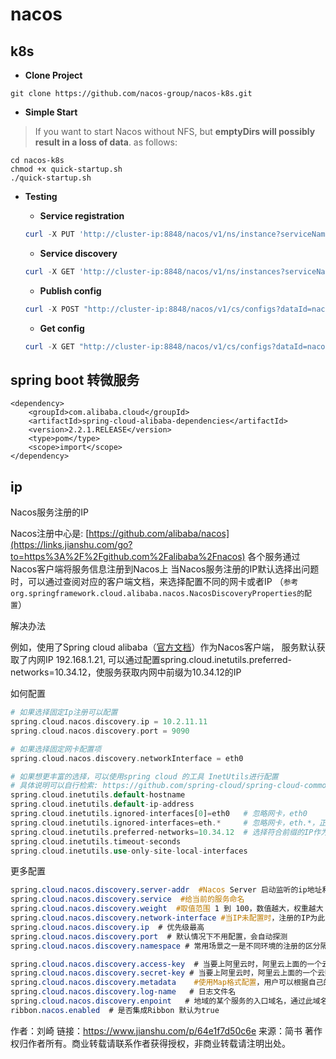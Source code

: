 # nacos

## k8s

- **Clone Project**

```shell
git clone https://github.com/nacos-group/nacos-k8s.git
```

- **Simple Start**

> If you want to start Nacos without NFS, but **emptyDirs will possibly result in a loss of data**. as follows:

```shell
cd nacos-k8s
chmod +x quick-startup.sh
./quick-startup.sh
```

- **Testing**

  - **Service registration**

  ```powershell
  curl -X PUT 'http://cluster-ip:8848/nacos/v1/ns/instance?serviceName=nacos.naming.serviceName&ip=20.18.7.10&port=8080'
  ```

  - **Service discovery**

  ```powershell
  curl -X GET 'http://cluster-ip:8848/nacos/v1/ns/instances?serviceName=nacos.naming.serviceName'
  ```

  - **Publish config**

  ```powershell
  curl -X POST "http://cluster-ip:8848/nacos/v1/cs/configs?dataId=nacos.cfg.dataId&group=test&content=helloWorld"
  ```

  - **Get config**

  ```powershell
  curl -X GET "http://cluster-ip:8848/nacos/v1/cs/configs?dataId=nacos.cfg.dataId&group=test"
  ```

## spring boot  转微服务

```
<dependency>
    <groupId>com.alibaba.cloud</groupId>
    <artifactId>spring-cloud-alibaba-dependencies</artifactId>
    <version>2.2.1.RELEASE</version>
    <type>pom</type>
    <scope>import</scope>
</dependency>

```

## ip

Nacos服务注册的IP

Nacos注册中心是: [https://github.com/alibaba/nacos](https://links.jianshu.com/go?to=https%3A%2F%2Fgithub.com%2Falibaba%2Fnacos)
 各个服务通过Nacos客户端将服务信息注册到Nacos上
 当Nacos服务注册的IP默认选择出问题时，可以通过查阅对应的客户端文档，来选择配置不同的网卡或者IP
 （`参考org.springframework.cloud.alibaba.nacos.NacosDiscoveryProperties的配置`）

解决办法

例如，使用了Spring cloud alibaba（[官方文档](https://links.jianshu.com/go?to=https%3A%2F%2Fgithub.com%2Falibaba%2Fspring-cloud-alibaba)）作为Nacos客户端，
 服务默认获取了内网IP 192.168.1.21,
 可以通过配置spring.cloud.inetutils.preferred-networks=10.34.12，使服务获取内网中前缀为10.34.12的IP

如何配置



```php
# 如果选择固定Ip注册可以配置
spring.cloud.nacos.discovery.ip = 10.2.11.11
spring.cloud.nacos.discovery.port = 9090

# 如果选择固定网卡配置项
spring.cloud.nacos.discovery.networkInterface = eth0

# 如果想更丰富的选择，可以使用spring cloud 的工具 InetUtils进行配置
# 具体说明可以自行检索: https://github.com/spring-cloud/spring-cloud-commons/blob/master/docs/src/main/asciidoc/spring-cloud-commons.adoc
spring.cloud.inetutils.default-hostname
spring.cloud.inetutils.default-ip-address
spring.cloud.inetutils.ignored-interfaces[0]=eth0   # 忽略网卡，eth0
spring.cloud.inetutils.ignored-interfaces=eth.*     # 忽略网卡，eth.*，正则表达式
spring.cloud.inetutils.preferred-networks=10.34.12  # 选择符合前缀的IP作为服务注册IP
spring.cloud.inetutils.timeout-seconds
spring.cloud.inetutils.use-only-site-local-interfaces
```

更多配置



```css
spring.cloud.nacos.discovery.server-addr  #Nacos Server 启动监听的ip地址和端口
spring.cloud.nacos.discovery.service  #给当前的服务命名
spring.cloud.nacos.discovery.weight  #取值范围 1 到 100，数值越大，权重越大
spring.cloud.nacos.discovery.network-interface #当IP未配置时，注册的IP为此网卡所对应的IP地址，如果此项也未配置，则默认取第一块网卡的地址
spring.cloud.nacos.discovery.ip  # 优先级最高
spring.cloud.nacos.discovery.port  # 默认情况下不用配置，会自动探测
spring.cloud.nacos.discovery.namespace # 常用场景之一是不同环境的注册的区分隔离，例如开发测试环境和生产环境的资源（如配置、服务）隔离等。

spring.cloud.nacos.discovery.access-key  # 当要上阿里云时，阿里云上面的一个云账号名
spring.cloud.nacos.discovery.secret-key # 当要上阿里云时，阿里云上面的一个云账号密码
spring.cloud.nacos.discovery.metadata    #使用Map格式配置，用户可以根据自己的需要自定义一些和服务相关的元数据信息
spring.cloud.nacos.discovery.log-name   # 日志文件名
spring.cloud.nacos.discovery.enpoint   # 地域的某个服务的入口域名，通过此域名可以动态地拿到服务端地址
ribbon.nacos.enabled  # 是否集成Ribbon 默认为true
```



作者：刘崎
链接：https://www.jianshu.com/p/64e1f7d50c6e
来源：简书
著作权归作者所有。商业转载请联系作者获得授权，非商业转载请注明出处。